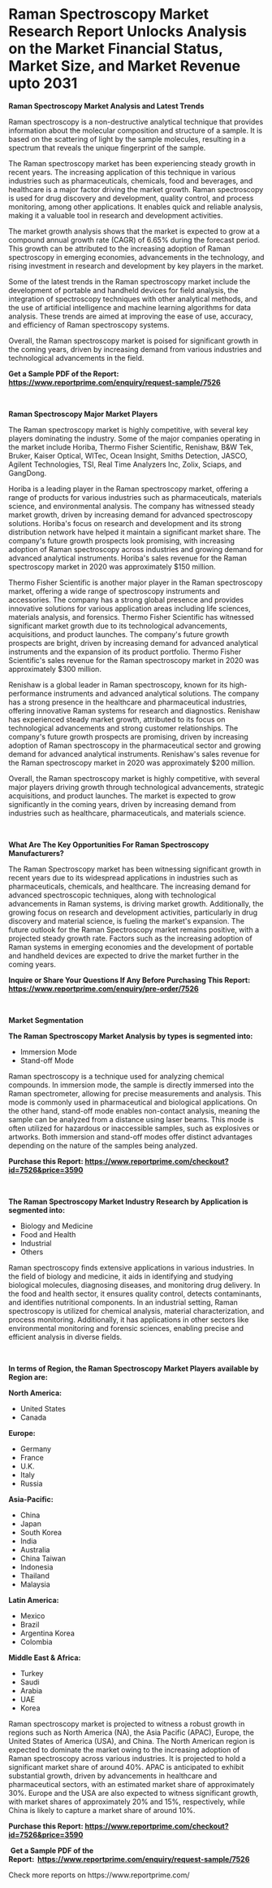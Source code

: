 <p><h1>Raman Spectroscopy Market Research Report Unlocks Analysis on the Market Financial Status, Market Size, and Market Revenue upto 2031</h1></p><p><strong>Raman Spectroscopy Market Analysis and Latest Trends</strong></p>
<p><p>Raman spectroscopy is a non-destructive analytical technique that provides information about the molecular composition and structure of a sample. It is based on the scattering of light by the sample molecules, resulting in a spectrum that reveals the unique fingerprint of the sample.</p><p>The Raman spectroscopy market has been experiencing steady growth in recent years. The increasing application of this technique in various industries such as pharmaceuticals, chemicals, food and beverages, and healthcare is a major factor driving the market growth. Raman spectroscopy is used for drug discovery and development, quality control, and process monitoring, among other applications. It enables quick and reliable analysis, making it a valuable tool in research and development activities.</p><p>The market growth analysis shows that the market is expected to grow at a compound annual growth rate (CAGR) of 6.65% during the forecast period. This growth can be attributed to the increasing adoption of Raman spectroscopy in emerging economies, advancements in the technology, and rising investment in research and development by key players in the market.</p><p>Some of the latest trends in the Raman spectroscopy market include the development of portable and handheld devices for field analysis, the integration of spectroscopy techniques with other analytical methods, and the use of artificial intelligence and machine learning algorithms for data analysis. These trends are aimed at improving the ease of use, accuracy, and efficiency of Raman spectroscopy systems.</p><p>Overall, the Raman spectroscopy market is poised for significant growth in the coming years, driven by increasing demand from various industries and technological advancements in the field.</p></p>
<p><strong>Get a Sample PDF of the Report:&nbsp; <a href="https://www.reportprime.com/enquiry/request-sample/7526">https://www.reportprime.com/enquiry/request-sample/7526</a></strong></p>
<p>&nbsp;</p>
<p><strong>Raman Spectroscopy Major Market Players</strong></p>
<p><p>The Raman spectroscopy market is highly competitive, with several key players dominating the industry. Some of the major companies operating in the market include Horiba, Thermo Fisher Scientific, Renishaw, B&W Tek, Bruker, Kaiser Optical, WITec, Ocean Insight, Smiths Detection, JASCO, Agilent Technologies, TSI, Real Time Analyzers Inc, Zolix, Sciaps, and GangDong.</p><p>Horiba is a leading player in the Raman spectroscopy market, offering a range of products for various industries such as pharmaceuticals, materials science, and environmental analysis. The company has witnessed steady market growth, driven by increasing demand for advanced spectroscopy solutions. Horiba's focus on research and development and its strong distribution network have helped it maintain a significant market share. The company's future growth prospects look promising, with increasing adoption of Raman spectroscopy across industries and growing demand for advanced analytical instruments. Horiba's sales revenue for the Raman spectroscopy market in 2020 was approximately $150 million.</p><p>Thermo Fisher Scientific is another major player in the Raman spectroscopy market, offering a wide range of spectroscopy instruments and accessories. The company has a strong global presence and provides innovative solutions for various application areas including life sciences, materials analysis, and forensics. Thermo Fisher Scientific has witnessed significant market growth due to its technological advancements, acquisitions, and product launches. The company's future growth prospects are bright, driven by increasing demand for advanced analytical instruments and the expansion of its product portfolio. Thermo Fisher Scientific's sales revenue for the Raman spectroscopy market in 2020 was approximately $300 million.</p><p>Renishaw is a global leader in Raman spectroscopy, known for its high-performance instruments and advanced analytical solutions. The company has a strong presence in the healthcare and pharmaceutical industries, offering innovative Raman systems for research and diagnostics. Renishaw has experienced steady market growth, attributed to its focus on technological advancements and strong customer relationships. The company's future growth prospects are promising, driven by increasing adoption of Raman spectroscopy in the pharmaceutical sector and growing demand for advanced analytical instruments. Renishaw's sales revenue for the Raman spectroscopy market in 2020 was approximately $200 million.</p><p>Overall, the Raman spectroscopy market is highly competitive, with several major players driving growth through technological advancements, strategic acquisitions, and product launches. The market is expected to grow significantly in the coming years, driven by increasing demand from industries such as healthcare, pharmaceuticals, and materials science.</p></p>
<p>&nbsp;</p>
<p><strong>What Are The Key Opportunities For Raman Spectroscopy Manufacturers?</strong></p>
<p><p>The Raman Spectroscopy market has been witnessing significant growth in recent years due to its widespread applications in industries such as pharmaceuticals, chemicals, and healthcare. The increasing demand for advanced spectroscopic techniques, along with technological advancements in Raman systems, is driving market growth. Additionally, the growing focus on research and development activities, particularly in drug discovery and material science, is fueling the market's expansion. The future outlook for the Raman Spectroscopy market remains positive, with a projected steady growth rate. Factors such as the increasing adoption of Raman systems in emerging economies and the development of portable and handheld devices are expected to drive the market further in the coming years.</p></p>
<p><strong>Inquire or Share Your Questions If Any Before Purchasing This Report: <a href="https://www.reportprime.com/enquiry/pre-order/7526">https://www.reportprime.com/enquiry/pre-order/7526</a></strong></p>
<p>&nbsp;</p>
<p><strong>Market Segmentation</strong></p>
<p><strong>The Raman Spectroscopy Market Analysis by types is segmented into:</strong></p>
<p><ul><li>Immersion Mode</li><li>Stand-off Mode</li></ul></p>
<p><p>Raman spectroscopy is a technique used for analyzing chemical compounds. In immersion mode, the sample is directly immersed into the Raman spectrometer, allowing for precise measurements and analysis. This mode is commonly used in pharmaceutical and biological applications. On the other hand, stand-off mode enables non-contact analysis, meaning the sample can be analyzed from a distance using laser beams. This mode is often utilized for hazardous or inaccessible samples, such as explosives or artworks. Both immersion and stand-off modes offer distinct advantages depending on the nature of the samples being analyzed.</p></p>
<p><strong>Purchase this Report:&nbsp;<a href="https://www.reportprime.com/checkout?id=7526&price=3590">https://www.reportprime.com/checkout?id=7526&price=3590</a></strong></p>
<p>&nbsp;</p>
<p><strong>The Raman Spectroscopy Market Industry Research by Application is segmented into:</strong></p>
<p><ul><li>Biology and Medicine</li><li>Food and Health</li><li>Industrial</li><li>Others</li></ul></p>
<p><p>Raman spectroscopy finds extensive applications in various industries. In the field of biology and medicine, it aids in identifying and studying biological molecules, diagnosing diseases, and monitoring drug delivery. In the food and health sector, it ensures quality control, detects contaminants, and identifies nutritional components. In an industrial setting, Raman spectroscopy is utilized for chemical analysis, material characterization, and process monitoring. Additionally, it has applications in other sectors like environmental monitoring and forensic sciences, enabling precise and efficient analysis in diverse fields.</p></p>
<p>&nbsp;</p>
<p><strong>In terms of Region, the Raman Spectroscopy Market Players available by Region are:</strong></p>
<p>
    <p> <strong> North America: </strong>
        <ul>
            <li>United States</li>
            <li>Canada</li>
        </ul>
        </p> 
    <p> <strong> Europe: </strong>
        <ul>
            <li>Germany</li>
            <li>France</li>
            <li>U.K.</li>
            <li>Italy</li>
            <li>Russia</li>
        </ul>
        </p> 
    <p> <strong> Asia-Pacific: </strong>
        <ul>
            <li>China</li>
            <li>Japan</li>
            <li>South Korea</li>
            <li>India</li>
            <li>Australia</li>
            <li>China Taiwan</li>
            <li>Indonesia</li>
            <li>Thailand</li>
            <li>Malaysia</li>
        </ul>
        </p> 
    <p> <strong> Latin America: </strong>
        <ul>
            <li>Mexico</li>
            <li>Brazil</li>
            <li>Argentina Korea</li>
            <li>Colombia</li>
        </ul>
        </p> 
    <p> <strong> Middle East & Africa: </strong>
        <ul>
            <li>Turkey</li>
            <li>Saudi</li>
            <li>Arabia</li>
            <li>UAE</li>
            <li>Korea</li>
        </ul>
    </p>
    </p>
<p><p>Raman spectroscopy market is projected to witness a robust growth in regions such as North America (NA), the Asia Pacific (APAC), Europe, the United States of America (USA), and China. The North American region is expected to dominate the market owing to the increasing adoption of Raman spectroscopy across various industries. It is projected to hold a significant market share of around 40%. APAC is anticipated to exhibit substantial growth, driven by advancements in healthcare and pharmaceutical sectors, with an estimated market share of approximately 30%. Europe and the USA are also expected to witness significant growth, with market shares of approximately 20% and 15%, respectively, while China is likely to capture a market share of around 10%.</p></p>
<p><strong>Purchase this Report: <a href="https://www.reportprime.com/checkout?id=7526&price=3590">https://www.reportprime.com/checkout?id=7526&price=3590</a></strong></p>
<p>&nbsp;<strong>Get a Sample PDF of the Report:&nbsp;&nbsp;<a href="https://www.reportprime.com/enquiry/request-sample/7526">https://www.reportprime.com/enquiry/request-sample/7526</a></strong></p>
<p><strong></strong></p>
<p>Check more reports on https://www.reportprime.com/</p>